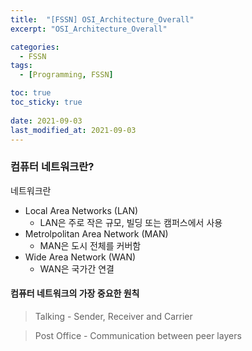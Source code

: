 ```yaml
---
title:  "[FSSN] OSI_Architecture_Overall"
excerpt: "OSI_Architecture_Overall"

categories:
  - FSSN
tags:
  - [Programming, FSSN]

toc: true
toc_sticky: true
 
date: 2021-09-03
last_modified_at: 2021-09-03
---
```

### 컴퓨터 네트워크란?
네트워크란
- Local Area Networks (LAN)
    - LAN은 주로 작은 규모, 빌딩 또는 캠퍼스에서 사용
- Metrolpolitan Area Network (MAN)
    - MAN은 도시 전체를 커버함
- Wide Area Network (WAN)
    - WAN은 국가간 연결

#### 컴퓨터 네트워크의 가장 중요한 원칙
> Talking
    - Sender, Receiver and Carrier

> Post Office
    - Communication between peer layers


```
```

```
```

```
```

```
```